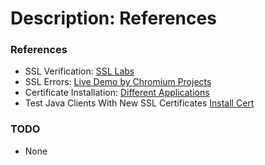 # Description: References

### References
* SSL Verification: [SSL Labs](https://www.ssllabs.com/ssltest/)
* SSL Errors: [Live Demo by Chromium Projects](https://badssl.com/)
* Certificate Installation: [Different Applications](https://www.digicert.com/ssl-certificate-installation.htm)
* Test Java Clients With New SSL Certificates [Install Cert](https://github.com/escline/InstallCert)

### TODO
* None
